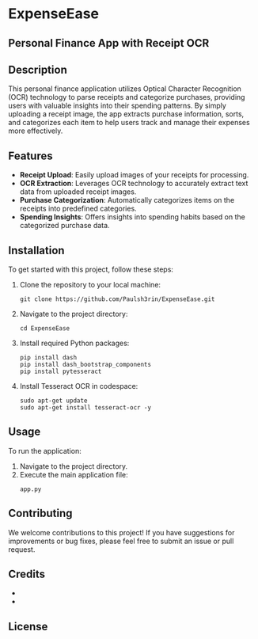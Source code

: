 # ExpenseEase
## Personal Finance App with Receipt OCR

## Description

This personal finance application utilizes Optical Character Recognition (OCR) technology to parse receipts and categorize purchases, providing users with valuable insights into their spending patterns. By simply uploading a receipt image, the app extracts purchase information, sorts, and categorizes each item to help users track and manage their expenses more effectively.

## Features

- **Receipt Upload**: Easily upload images of your receipts for processing.
- **OCR Extraction**: Leverages OCR technology to accurately extract text data from uploaded receipt images.
- **Purchase Categorization**: Automatically categorizes items on the receipts into predefined categories.
- **Spending Insights**: Offers insights into spending habits based on the categorized purchase data.

## Installation

To get started with this project, follow these steps:

1. Clone the repository to your local machine:
    ```
    git clone https://github.com/Paulsh3rin/ExpenseEase.git
    ```
2. Navigate to the project directory:
    ```
    cd ExpenseEase
    ```
3. Install required Python packages:
    ```
    pip install dash
    pip install dash_bootstrap_components
    pip install pytesseract
    ```
4. Install Tesseract OCR in codespace:
    ```
    sudo apt-get update
    sudo apt-get install tesseract-ocr -y
    ```
## Usage

To run the application:

1. Navigate to the project directory.
2. Execute the main application file:
    ```
    app.py
    ```

## Contributing

We welcome contributions to this project! If you have suggestions for improvements or bug fixes, please feel free to submit an issue or pull request.

## Credits

-
-

## License
